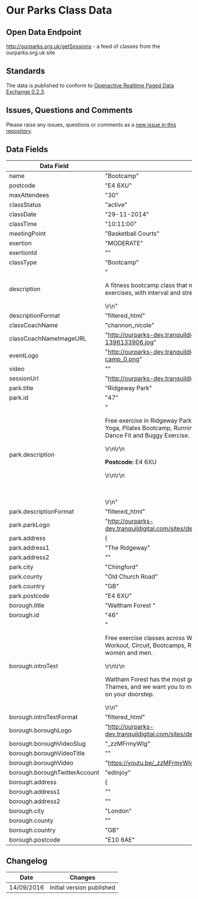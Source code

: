 # Our Parks Class Data

## Open Data Endpoint
http://ourparks.org.uk/getSessions - a feed of classes from the ourparks.org.uk site

## Standards
The data is published to conform to [Openactive Realtime Paged Data Exchange 0.2.3](https://www.openactive.io/realtime-paged-data-exchange/0.2.3/).

## Issues, Questions and Comments
Please raise any issues, questions or comments as a [new issue in this repository](https://github.com/ourparks/opendata/issues).

## Data Fields

| Data Field | Example Value | Description |
|---|---|---|
| name | "Bootcamp" |  |
| postcode | "E4 6XU" |  |
| maxAttendees | "30" |  |
| classStatus | "active" |  |
| classDate | "29-11-2014" |  |
| classTime | "10:11:00" |  |
| meetingPoint | "Basketball Courts" |  |
| exertion | "MODERATE" |  |
| exertionId | "" |  |
| classType | "Bootcamp" |  |
| description | "<p>A fitness bootcamp class that mixes traditional calisthenic and body weight exercises, with interval and strength training.</p>\r\n" |  |
| descriptionFormat | "filtered_html" |  |
| classCoachName | "channon_nicole" |  |
| classCoachNameImageURL | "http://ourparks-dev.tranquildigital.com/sites/default/files/pictures/picture-254-1396133906.jpg" |  |
| eventLogo | "http://ourparks-dev.tranquildigital.com/sites/default/files/classes/boot-camp_0.png" |  |
| video | "" |  |
| sessionUrl | "http://ourparks-dev.tranquildigital.com/borough/ridgeway-park/bootcamp-132" |  |
| park.title | "Ridgeway Park" |  |
| park.id | "47" |  |
| park.description | "<p>Free exercise in Ridgeway Park, Waltham Forest London. Fitness classes include: Yoga, Pilates Bootcamp, Running, Abs workout, Cardio Tennis, Zumba, Circuits, Dance Fit and Buggy Exercise. &nbsp;</p>\r\n\r\n<p><strong>Postcode:</strong>&nbsp;E4 6XU</p>\r\n\r\n<p>&nbsp;</p>\r\n" |  |
| park.descriptionFormat | "filtered_html" |  |
| park.parkLogo | "http://ourparks-dev.tranquildigital.com/sites/default/files/parks/Ridgeway%20Park%20crop_0.jpg |  |
| park.address | {
| park.address1 | "The Ridgeway" |  |
| park.address2 | "" |  |
| park.city | "Chingford" |  |
| park.county | "Old Church Road" |  |
| park.country | "GB" |  |
| park.postcode | "E4 6XU" |
| borough.title | "Waltham Forest " |  |
| borough.id | "46" |  |
| borough.introText | "<p>Free exercise classes across Waltham Forest London Parks including: Yoga, Abs Workout, Circuit, Bootcamps, Run Classes. All outdoor fitness sessions are for women and men.&nbsp;</p>\r\n\r\n<p>Waltham Forest has the most green space of any London borough north of the Thames, and we want you to make the most of this and enjoy what’s on offer right on your doorstep.</p>\r\n" |  |
| borough.introTextFormat | "filtered_html" |  |
| borough.boroughLogo | "http://ourparks-dev.tranquildigital.com/sites/default/files/boroughs/walthamforest.png |  |
| borough.boroughVideoSlug | "_zzMFrmyWIg" |  |
| borough.boroughVideoTitle | "" |  |
| borough.boroughVideo | "https://youtu.be/_zzMFrmyWIg" |  |
| borough.boroughTwitterAccount | "edinjoy" |  |
| borough.address | {
| borough.address1 | "" |  |
| borough.address2 | "" |  |
| borough.city | "London" |  |
| borough.county | "" |  |
| borough.country | "GB" |  |
| borough.postcode | "E10 6AE" |


## Changelog

| Date | Changes |
|---|---|
| 14/09/2016 | Initial version published |
